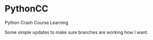 # PythonCC
Python Crash Course Learning

Some simple updates to make sure branches are working how I want.
